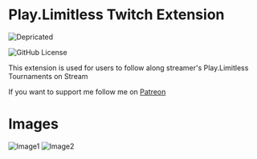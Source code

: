 # Play.Limitless Twitch Extension
![Depricated](https://img.shields.io/badge/DEPRICATED-red)

![GitHub License](https://img.shields.io/github/license/Dillonzer/Play.LimitlessTwitchExtension) 

This extension is used for users to follow along streamer's Play.Limitless Tournaments on Stream

If you want to support me follow me on [Patreon](https://www.patreon.com/bePatron?u=34112337)

# Images
![Image1](https://pkmn-tcg-api-images.sfo2.cdn.digitaloceanspaces.com/!Logos/PLTCG_OnTwitchScreenshot__MatchInformation.png)
![Image2](https://pkmn-tcg-api-images.sfo2.cdn.digitaloceanspaces.com/!Logos/PLTCG_OnTwitchScreenshot__MatchInformation.png)
